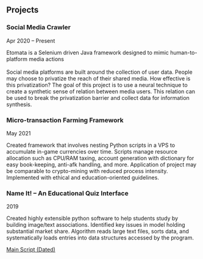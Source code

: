 <h2><strong>Projects&nbsp;</strong></h2>
<h3><strong>Social Media Crawler</strong></h3>
<p>Apr 2020 &ndash; Present</p>
<p>Etomata is a Selenium driven Java framework designed to mimic human-to-platform media actions<br /><br />Social media platforms are built around the collection of user data. People may choose to privatize the reach of their shared media. How effective is this privatization? The goal of this project is to use a neural technique to create a synthetic sense of relation between media users. This relation can be used to break the privatization barrier and collect data for information synthesis.</p>
<p></p>
<h3><strong>Micro-transaction Farming Framework</strong></h3>
<p>May 2021</p>
<p>Created framework that involves nesting Python scripts in a VPS to accumulate in-game currencies over time. Scripts manage resource allocation such as CPU/RAM taxing, account generation with dictionary for easy book-keeping, anti-afk handling, and more. Application of project may be comparable to crypto-mining with reduced process intensity. Implemented with ethical and education-oriented guidelines.</p>
<p></p>
<h3><strong>Name It! &ndash; An Educational Quiz Interface</strong></h3>
<p>2019</p>
<p>Created highly extensible python software to help students study by building image/text associations. Identified key issues in model holding substantial market share. Algorithm reads large text files, sorts data, and systematically loads entries into data structures accessed by the program.</p>
<p><a href="https://github.com/singh-sid/Projects/blob/main/name-it-main.py">Main Script (Dated)</a></p>
